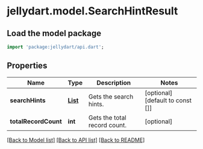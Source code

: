 # jellydart.model.SearchHintResult

## Load the model package
```dart
import 'package:jellydart/api.dart';
```

## Properties
Name | Type | Description | Notes
------------ | ------------- | ------------- | -------------
**searchHints** | [**List<SearchHint>**](SearchHint.md) | Gets the search hints. | [optional] [default to const []]
**totalRecordCount** | **int** | Gets the total record count. | [optional] 

[[Back to Model list]](../README.md#documentation-for-models) [[Back to API list]](../README.md#documentation-for-api-endpoints) [[Back to README]](../README.md)


